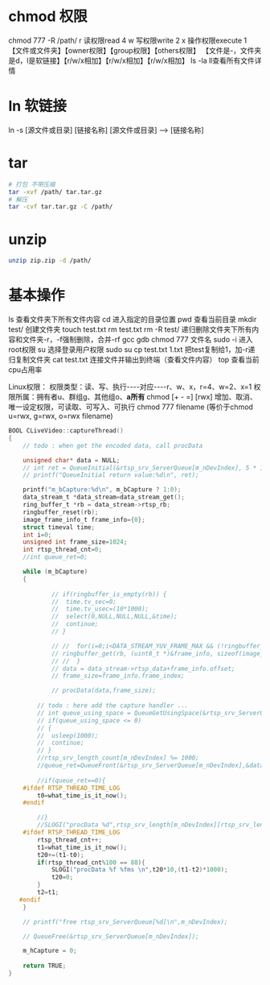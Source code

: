 
# chmod 权限
chmod 777 -R /path/
r 读权限read  4
w 写权限write 2
x 操作权限execute  1
【文件或文件夹】【owner权限】【group权限】【others权限】
【文件是-，文件夹是d，l是软链接】【r/w/x相加】【r/w/x相加】【r/w/x相加】
ls -la
ll查看所有文件详情

# ln 软链接
ln -s [源文件或目录] [链接名称]
[源文件或目录] --> [链接名称]

# tar
```sh
# 打包 不带压缩
tar -xvf /path/ tar.tar.gz
# 解压
tar -cvf tar.tar.gz -C /path/
```

# unzip
```sh
unzip zip.zip -d /path/
```

# 基本操作
ls 查看文件夹下所有文件内容
cd 进入指定的目录位置
pwd 查看当前目录
mkdir test/ 创建文件夹
touch test.txt
rm test.txt
rm -R test/ 递归删除文件夹下所有内容和文件夹-r，-f强制删除，合并-rf
gcc
gdb
chmod 777 文件名
sudo -i 进入root权限
su 选择登录用户权限
sudo su
cp test.txt 1.txt 把test复制给1，加-r递归复制文件夹
cat test.txt 连接文件并输出到终端（查看文件内容）
top    查看当前cpu占用率

Linux权限：
权限类型：读、写、执行----对应----r、w、x，r=4、w=2、x=1
权限所属：拥有者u、群组g、其他组o、**a所有**
chmod [+ - =] [rwx]   增加、取消、唯一设定权限，可读取、可写入、可执行
chmod 777 filename    (等价于chmod u=rwx, g=rwx, o=rwx filename)


```c
BOOL CLiveVideo::captureThread()
{
	// todo : when get the encoded data, call procData 

	unsigned char* data = NULL;
	// int ret = QueueInitial(&rtsp_srv_ServerQueue[m_nDevIndex], 5 * 1024 * 1024, 2 * 1024 * 1024);
	// printf("QueueInitial return value:%d\n", ret);

	printf("m_bCapture:%d\n", m_bCapture ? 1:0);
	data_stream_t *data_stream=data_stream_get();
    ring_buffer_t *rb = data_stream->rtsp_rb;
	ringbuffer_reset(rb);
	image_frame_info_t frame_info={0};
	struct timeval time;
	int i=0;
	unsigned int frame_size=1024;
	int rtsp_thread_cnt=0;
	//int queue_ret=0;

	while (m_bCapture)
	{
		
			// if(ringbuffer_is_empty(rb)) {
			// 	time.tv_sec=0;
			// 	time.tv_usec=(10*1000);
			// 	select(0,NULL,NULL,NULL,&time); 
			// 	continue;
			// }

			// //  for(i=0;i<DATA_STREAM_YUV_FRAME_MAX && (!ringbuffer_is_empty(rb)) ; i++){
		    // ringbuffer_get(rb, (uint8_t *)&frame_info, sizeof(image_frame_info_t));
			// //  }   
			// data = data_stream->rtsp_data+frame_info.offset;
			// frame_size=frame_info.frame_index;

			// procData(data,frame_size);
		
        // todo : here add the capture handler ... 
		// int queue_using_space = QueueGetUsingSpace(&rtsp_srv_ServerQueue[m_nDevIndex]);
		// if(queue_using_space <= 0)
		// {
		// 	usleep(1000);
		// 	continue;
		// }
		//rtsp_srv_length_count[m_nDevIndex] %= 1000;
		//queue_ret=QueueFront(&rtsp_srv_ServerQueue[m_nDevIndex],&data, rtsp_srv_length[m_nDevIndex][rtsp_srv_length_count[m_nDevIndex]]);
		
		//if(queue_ret==0){
	#ifdef RTSP_THREAD_TIME_LOG  
		t0=what_time_is_it_now();
	#endif

		//}
		//SLOGI("procData %d",rtsp_srv_length[m_nDevIndex][rtsp_srv_length_count[m_nDevIndex]]);
	#ifdef RTSP_THREAD_TIME_LOG  
		rtsp_thread_cnt++;
        t1=what_time_is_it_now();
        t20+=(t1-t0);
        if(rtsp_thread_cnt%100 == 88){
            SLOGI("procData %f %fms \n",t20*10,(t1-t2)*1000);
            t20=0;
        }
        t2=t1;
   #endif   	
	}

	// printf("free rtsp_srv_ServerQueue[%d]\n",m_nDevIndex);

	// QueueFree(&rtsp_srv_ServerQueue[m_nDevIndex]);

	m_hCapture = 0;
	
	return TRUE;
}
```